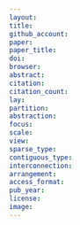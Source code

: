 ```yaml
---
layout: 
title:
github_account:
paper:
paper_title:
doi:
browser:
abstract:
citation:
citation_count:
lay:
partition:
abstraction:
focus:
scale:
view:
sparse_type:
contiguous_type:
interconnection:
arrangement:
access_format:
pub_year:
license:
image:
---
```

